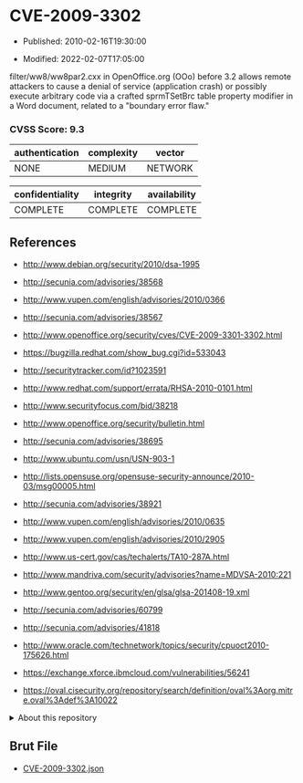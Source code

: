 # CVE-2009-3302

- Published: 2010-02-16T19:30:00

- Modified: 2022-02-07T17:05:00

filter/ww8/ww8par2.cxx in OpenOffice.org (OOo) before 3.2 allows remote attackers to cause a denial of service (application crash) or possibly execute arbitrary code via a crafted sprmTSetBrc table property modifier in a Word document, related to a "boundary error flaw."

### CVSS Score: **9.3**

| authentication | complexity | vector |
| --- | --- | --- |
| NONE | MEDIUM | NETWORK |

| confidentiality | integrity | availability |
| --- | --- | --- |
| COMPLETE | COMPLETE | COMPLETE |

## References

* http://www.debian.org/security/2010/dsa-1995

* http://secunia.com/advisories/38568

* http://www.vupen.com/english/advisories/2010/0366

* http://secunia.com/advisories/38567

* http://www.openoffice.org/security/cves/CVE-2009-3301-3302.html

* https://bugzilla.redhat.com/show_bug.cgi?id=533043

* http://securitytracker.com/id?1023591

* http://www.redhat.com/support/errata/RHSA-2010-0101.html

* http://www.securityfocus.com/bid/38218

* http://www.openoffice.org/security/bulletin.html

* http://secunia.com/advisories/38695

* http://www.ubuntu.com/usn/USN-903-1

* http://lists.opensuse.org/opensuse-security-announce/2010-03/msg00005.html

* http://secunia.com/advisories/38921

* http://www.vupen.com/english/advisories/2010/0635

* http://www.vupen.com/english/advisories/2010/2905

* http://www.us-cert.gov/cas/techalerts/TA10-287A.html

* http://www.mandriva.com/security/advisories?name=MDVSA-2010:221

* http://www.gentoo.org/security/en/glsa/glsa-201408-19.xml

* http://secunia.com/advisories/60799

* http://secunia.com/advisories/41818

* http://www.oracle.com/technetwork/topics/security/cpuoct2010-175626.html

* https://exchange.xforce.ibmcloud.com/vulnerabilities/56241

* https://oval.cisecurity.org/repository/search/definition/oval%3Aorg.mitre.oval%3Adef%3A10022

<details>
<summary>About this repository</summary> 

  This repository is part of the project [Live Hack CVE](https://github.com/Live-Hack-CVE). Main website can be found [www.live-hack.org](https://www.live-hack.org) 
  
  Made by [Sn0wAlice](https://github.com/Sn0wAlice) for the people that care about security and need to have a feed of the latest CVEs. Hope you enjoy it, don't forget to star the repo and follow me on [Twitter](https://twitter.com/Sn0wAlice) and [Github](https://github.com/Sn0wAlice). And that is my [personnal website](https://www.alice-snow.me/)

  - [Home Page](https://github.com/Live-Hack-CVE)
  - [Framework](https://github.com/Live-Hack-CVE/cve-framework)
  - [CVE database](https://github.com/Live-Hack-CVE/full_database)
  - [Changelog](https://github.com/Live-Hack-CVE/Changelog)
</details>

## Brut File

* [CVE-2009-3302.json](https://raw.githubusercontent.com/Live-Hack-CVE/full_database/main/cves/2009/CVE-2009-3302.json)

